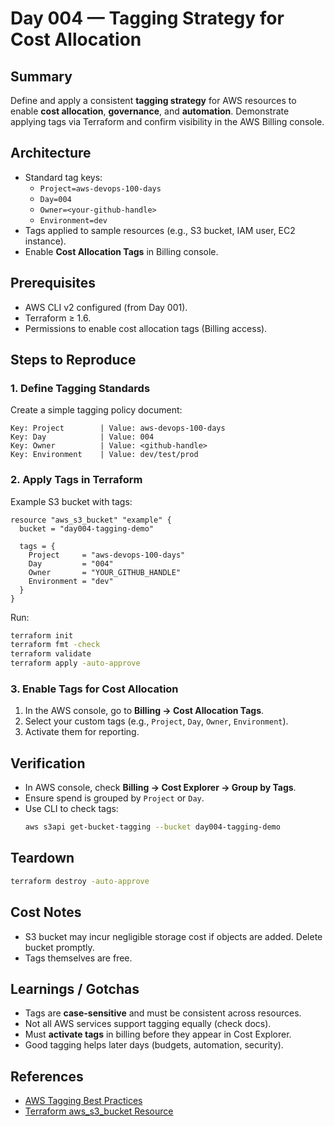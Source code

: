 # Day 004 — Tagging Strategy for Cost Allocation

## Summary
Define and apply a consistent **tagging strategy** for AWS resources to enable **cost allocation**, **governance**, and **automation**. Demonstrate applying tags via Terraform and confirm visibility in the AWS Billing console.

## Architecture
- Standard tag keys:
  - `Project=aws-devops-100-days`
  - `Day=004`
  - `Owner=<your-github-handle>`
  - `Environment=dev`
- Tags applied to sample resources (e.g., S3 bucket, IAM user, EC2 instance).
- Enable **Cost Allocation Tags** in Billing console.

## Prerequisites
- AWS CLI v2 configured (from Day 001).
- Terraform ≥ 1.6.
- Permissions to enable cost allocation tags (Billing access).

## Steps to Reproduce

### 1. Define Tagging Standards
Create a simple tagging policy document:
```text
Key: Project        | Value: aws-devops-100-days
Key: Day            | Value: 004
Key: Owner          | Value: <github-handle>
Key: Environment    | Value: dev/test/prod
```

### 2. Apply Tags in Terraform
Example S3 bucket with tags:
```hcl
resource "aws_s3_bucket" "example" {
  bucket = "day004-tagging-demo"

  tags = {
    Project     = "aws-devops-100-days"
    Day         = "004"
    Owner       = "YOUR_GITHUB_HANDLE"
    Environment = "dev"
  }
}
```

Run:
```bash
terraform init
terraform fmt -check
terraform validate
terraform apply -auto-approve
```

### 3. Enable Tags for Cost Allocation
1. In the AWS console, go to **Billing → Cost Allocation Tags**.
2. Select your custom tags (e.g., `Project`, `Day`, `Owner`, `Environment`).
3. Activate them for reporting.

## Verification
- In AWS console, check **Billing → Cost Explorer → Group by Tags**.
- Ensure spend is grouped by `Project` or `Day`.
- Use CLI to check tags:
  ```bash
  aws s3api get-bucket-tagging --bucket day004-tagging-demo
  ```

## Teardown
```bash
terraform destroy -auto-approve
```

## Cost Notes
- S3 bucket may incur negligible storage cost if objects are added. Delete bucket promptly.
- Tags themselves are free.

## Learnings / Gotchas
- Tags are **case-sensitive** and must be consistent across resources.
- Not all AWS services support tagging equally (check docs).
- Must **activate tags** in billing before they appear in Cost Explorer.
- Good tagging helps later days (budgets, automation, security).

## References
- [AWS Tagging Best Practices](https://docs.aws.amazon.com/whitepapers/latest/tagging-best-practices/tagging-best-practices.html)  
- [Terraform aws_s3_bucket Resource](https://registry.terraform.io/providers/hashicorp/aws/latest/docs/resources/s3_bucket)  
